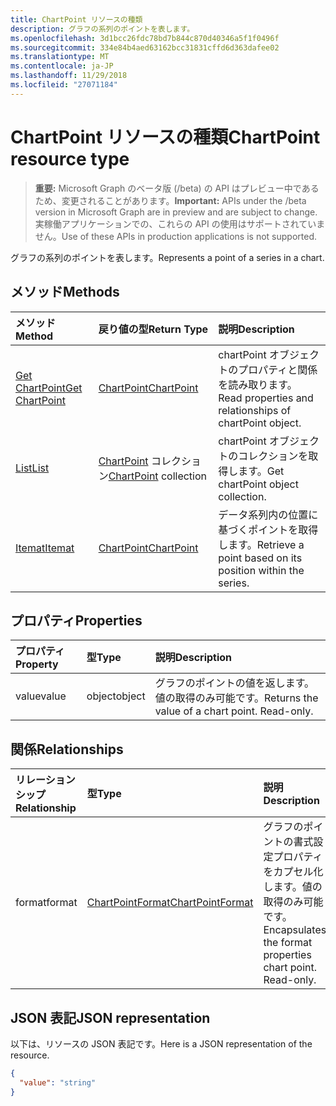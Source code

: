 ```yaml
---
title: ChartPoint リソースの種類
description: グラフの系列のポイントを表します。
ms.openlocfilehash: 3d1bcc26fdc78bd7b844c870d40346a5f1f0496f
ms.sourcegitcommit: 334e84b4aed63162bcc31831cffd6d363dafee02
ms.translationtype: MT
ms.contentlocale: ja-JP
ms.lasthandoff: 11/29/2018
ms.locfileid: "27071184"
---
```

# <a name="chartpoint-resource-type"></a><span data-ttu-id="d592a-103">ChartPoint リソースの種類</span><span class="sxs-lookup"><span data-stu-id="d592a-103">ChartPoint resource type</span></span>

> <span data-ttu-id="d592a-104">**重要:** Microsoft Graph のベータ版 (/beta) の API はプレビュー中であるため、変更されることがあります。</span><span class="sxs-lookup"><span data-stu-id="d592a-104">**Important:** APIs under the /beta version in Microsoft Graph are in preview and are subject to change.</span></span> <span data-ttu-id="d592a-105">実稼働アプリケーションでの、これらの API の使用はサポートされていません。</span><span class="sxs-lookup"><span data-stu-id="d592a-105">Use of these APIs in production applications is not supported.</span></span>

<span data-ttu-id="d592a-106">グラフの系列のポイントを表します。</span><span class="sxs-lookup"><span data-stu-id="d592a-106">Represents a point of a series in a chart.</span></span>


## <a name="methods"></a><span data-ttu-id="d592a-107">メソッド</span><span class="sxs-lookup"><span data-stu-id="d592a-107">Methods</span></span>

| <span data-ttu-id="d592a-108">メソッド</span><span class="sxs-lookup"><span data-stu-id="d592a-108">Method</span></span>           | <span data-ttu-id="d592a-109">戻り値の型</span><span class="sxs-lookup"><span data-stu-id="d592a-109">Return Type</span></span>    |<span data-ttu-id="d592a-110">説明</span><span class="sxs-lookup"><span data-stu-id="d592a-110">Description</span></span>|
|:---------------|:--------|:----------|
|[<span data-ttu-id="d592a-111">Get ChartPoint</span><span class="sxs-lookup"><span data-stu-id="d592a-111">Get ChartPoint</span></span>](../api/chartpoint-get.md) | [<span data-ttu-id="d592a-112">ChartPoint</span><span class="sxs-lookup"><span data-stu-id="d592a-112">ChartPoint</span></span>](chartpoint.md) |<span data-ttu-id="d592a-113">chartPoint オブジェクトのプロパティと関係を読み取ります。</span><span class="sxs-lookup"><span data-stu-id="d592a-113">Read properties and relationships of chartPoint object.</span></span>|
|[<span data-ttu-id="d592a-114">List</span><span class="sxs-lookup"><span data-stu-id="d592a-114">List</span></span>](../api/chartpoint-list.md) | <span data-ttu-id="d592a-115">[ChartPoint](chartpoint.md) コレクション</span><span class="sxs-lookup"><span data-stu-id="d592a-115">[ChartPoint](chartpoint.md) collection</span></span> |<span data-ttu-id="d592a-116">chartPoint オブジェクトのコレクションを取得します。</span><span class="sxs-lookup"><span data-stu-id="d592a-116">Get chartPoint object collection.</span></span> |
|[<span data-ttu-id="d592a-117">Itemat</span><span class="sxs-lookup"><span data-stu-id="d592a-117">Itemat</span></span>](../api/chartpointscollection-itemat.md)|[<span data-ttu-id="d592a-118">ChartPoint</span><span class="sxs-lookup"><span data-stu-id="d592a-118">ChartPoint</span></span>](chartpoint.md)|<span data-ttu-id="d592a-119">データ系列内の位置に基づくポイントを取得します。</span><span class="sxs-lookup"><span data-stu-id="d592a-119">Retrieve a point based on its position within the series.</span></span>|

## <a name="properties"></a><span data-ttu-id="d592a-120">プロパティ</span><span class="sxs-lookup"><span data-stu-id="d592a-120">Properties</span></span>
| <span data-ttu-id="d592a-121">プロパティ</span><span class="sxs-lookup"><span data-stu-id="d592a-121">Property</span></span>     | <span data-ttu-id="d592a-122">型</span><span class="sxs-lookup"><span data-stu-id="d592a-122">Type</span></span>   |<span data-ttu-id="d592a-123">説明</span><span class="sxs-lookup"><span data-stu-id="d592a-123">Description</span></span>|
|:---------------|:--------|:----------|
|<span data-ttu-id="d592a-124">value</span><span class="sxs-lookup"><span data-stu-id="d592a-124">value</span></span>|<span data-ttu-id="d592a-125">object</span><span class="sxs-lookup"><span data-stu-id="d592a-125">object</span></span>|<span data-ttu-id="d592a-p102">グラフのポイントの値を返します。値の取得のみ可能です。</span><span class="sxs-lookup"><span data-stu-id="d592a-p102">Returns the value of a chart point. Read-only.</span></span>|

## <a name="relationships"></a><span data-ttu-id="d592a-128">関係</span><span class="sxs-lookup"><span data-stu-id="d592a-128">Relationships</span></span>
| <span data-ttu-id="d592a-129">リレーションシップ</span><span class="sxs-lookup"><span data-stu-id="d592a-129">Relationship</span></span> | <span data-ttu-id="d592a-130">型</span><span class="sxs-lookup"><span data-stu-id="d592a-130">Type</span></span>   |<span data-ttu-id="d592a-131">説明</span><span class="sxs-lookup"><span data-stu-id="d592a-131">Description</span></span>|
|:---------------|:--------|:----------|
|<span data-ttu-id="d592a-132">format</span><span class="sxs-lookup"><span data-stu-id="d592a-132">format</span></span>|[<span data-ttu-id="d592a-133">ChartPointFormat</span><span class="sxs-lookup"><span data-stu-id="d592a-133">ChartPointFormat</span></span>](chartpointformat.md)|<span data-ttu-id="d592a-p103">グラフのポイントの書式設定プロパティをカプセル化します。値の取得のみ可能です。</span><span class="sxs-lookup"><span data-stu-id="d592a-p103">Encapsulates the format properties chart point. Read-only.</span></span>|

## <a name="json-representation"></a><span data-ttu-id="d592a-136">JSON 表記</span><span class="sxs-lookup"><span data-stu-id="d592a-136">JSON representation</span></span>

<span data-ttu-id="d592a-137">以下は、リソースの JSON 表記です。</span><span class="sxs-lookup"><span data-stu-id="d592a-137">Here is a JSON representation of the resource.</span></span>

<!-- {
  "blockType": "resource",
  "optionalProperties": [

  ],
  "@odata.type": "microsoft.graph.chartPoint"
}-->

```json
{
  "value": "string"
}

```

<!-- uuid: 8fcb5dbc-d5aa-4681-8e31-b001d5168d79
2015-10-25 14:57:30 UTC -->
<!-- {
  "type": "#page.annotation",
  "description": "ChartPoint resource",
  "keywords": "",
  "section": "documentation",
  "tocPath": ""
}-->